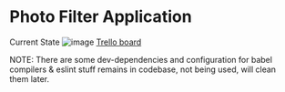 # Photo Filter Application

Current State
![image](https://user-images.githubusercontent.com/10692276/29999978-c991fd52-909e-11e7-9f09-cebf0803b4d8.png)
[Trello board](https://trello.com/b/7BEOUJ82/image-filter-applicationa)

NOTE:
There are some dev-dependencies and configuration for babel compilers & eslint stuff remains in codebase, not being used, will clean them later.